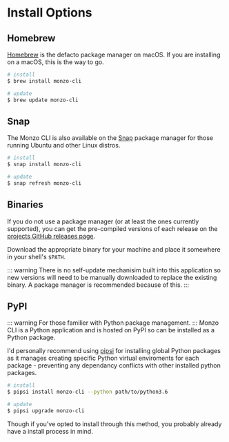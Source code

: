 # Install Options

## Homebrew
[Homebrew](https://brew.sh/) is the defacto package manager on macOS.
If you are installing on a macOS, this is the way to go.

```bash
# install
$ brew install monzo-cli

# update
$ brew update monzo-cli
```

## Snap
The Monzo CLI is also available on the [Snap](https://docs.snapcraft.io/)
package manager for those running Ubuntu and other Linux distros.

```bash
# install
$ snap install monzo-cli

# update
$ snap refresh monzo-cli
```

## Binaries
If you do not use a package manager (or at least the ones currently
supported), you can get the pre-compiled versions of each release on
the [projects GitHub releases page](https://github.com/jamesstidard/Monzo-Cli/releases).

Download the appropriate binary for your machine and place it somewhere
in your shell's `$PATH`.

::: warning
There is no self-update mechanisim built into this application so new
versions will need to be manually downloaded to replace the existing
binary. A package manager is recommended because of this.
:::

## PyPI
::: warning
For those familier with Python package management.
:::
Monzo CLI is a Python application and is hosted on PyPI so can be
installed as a Python package.

I'd personally recommend using [pipsi](https://github.com/mitsuhiko/pipsi)
for installing global Python packages as it manages creating specific
Python virtual enviroments for each package - preventing any dependancy
conflicts with other installed python packages.

```bash
# install
$ pipsi install monzo-cli --python path/to/python3.6

# update
$ pipsi upgrade monzo-cli
```

Though if you've opted to install through this method, you probably
already have a install process in mind.
